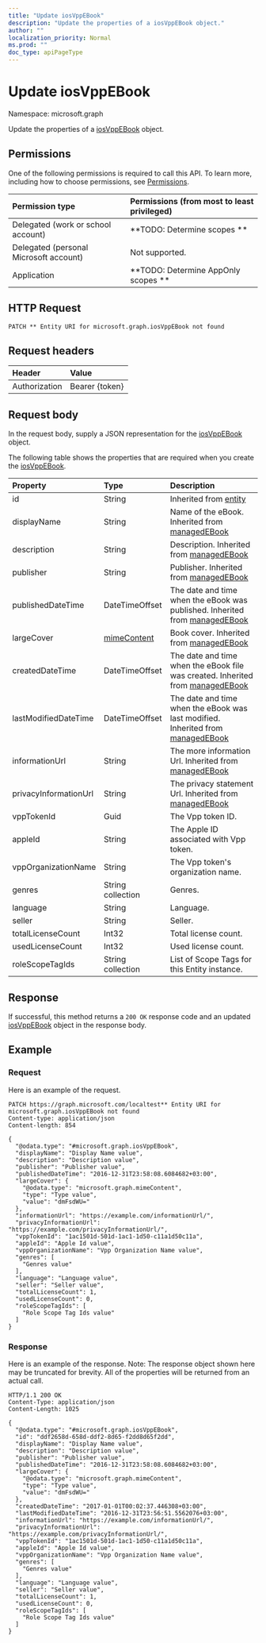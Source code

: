 ```yaml
---
title: "Update iosVppEBook"
description: "Update the properties of a iosVppEBook object."
author: ""
localization_priority: Normal
ms.prod: ""
doc_type: apiPageType
---
```


# Update iosVppEBook

Namespace: microsoft.graph

Update the properties of a [iosVppEBook](../resources/iosvppebook.md) object.

## Permissions
One of the following permissions is required to call this API. To learn more, including how to choose permissions, see [Permissions](/concepts/permissions-reference.md).

|Permission type|Permissions (from most to least privileged)|
|:---|:---|
|Delegated (work or school account)|**TODO: Determine scopes **|
|Delegated (personal Microsoft account)|Not supported.|
|Application|**TODO: Determine AppOnly scopes **|

## HTTP Request
<!-- {
  "blockType": "ignored"
}
-->
``` http
PATCH ** Entity URI for microsoft.graph.iosVppEBook not found
```

## Request headers
|Header|Value|
|:---|:---|
|Authorization|Bearer {token}|

## Request body
In the request body, supply a JSON representation for the [iosVppEBook](../resources/iosvppebook.md) object.

The following table shows the properties that are required when you create the [iosVppEBook](../resources/iosvppebook.md).

|Property|Type|Description|
|:---|:---|:---|
|id|String| Inherited from [entity](../resources/entity.md)|
|displayName|String|Name of the eBook. Inherited from [managedEBook](../resources/managedebook.md)|
|description|String|Description. Inherited from [managedEBook](../resources/managedebook.md)|
|publisher|String|Publisher. Inherited from [managedEBook](../resources/managedebook.md)|
|publishedDateTime|DateTimeOffset|The date and time when the eBook was published. Inherited from [managedEBook](../resources/managedebook.md)|
|largeCover|[mimeContent](../resources/intune-apps-mimecontent.md)|Book cover. Inherited from [managedEBook](../resources/managedebook.md)|
|createdDateTime|DateTimeOffset|The date and time when the eBook file was created. Inherited from [managedEBook](../resources/managedebook.md)|
|lastModifiedDateTime|DateTimeOffset|The date and time when the eBook was last modified. Inherited from [managedEBook](../resources/managedebook.md)|
|informationUrl|String|The more information Url. Inherited from [managedEBook](../resources/managedebook.md)|
|privacyInformationUrl|String|The privacy statement Url. Inherited from [managedEBook](../resources/managedebook.md)|
|vppTokenId|Guid|The Vpp token ID.|
|appleId|String|The Apple ID associated with Vpp token.|
|vppOrganizationName|String|The Vpp token's organization name.|
|genres|String collection|Genres.|
|language|String|Language.|
|seller|String|Seller.|
|totalLicenseCount|Int32|Total license count.|
|usedLicenseCount|Int32|Used license count.|
|roleScopeTagIds|String collection|List of Scope Tags for this Entity instance.|



## Response
If successful, this method returns a `200 OK` response code and an updated [iosVppEBook](../resources/iosvppebook.md) object in the response body.

## Example

### Request
Here is an example of the request.
<!-- {
  "blockType": "request",
  "name": "update_iosvppebook"
}
-->
``` http
PATCH https://graph.microsoft.com/localtest** Entity URI for microsoft.graph.iosVppEBook not found
Content-type: application/json
Content-length: 854

{
  "@odata.type": "#microsoft.graph.iosVppEBook",
  "displayName": "Display Name value",
  "description": "Description value",
  "publisher": "Publisher value",
  "publishedDateTime": "2016-12-31T23:58:08.6084682+03:00",
  "largeCover": {
    "@odata.type": "microsoft.graph.mimeContent",
    "type": "Type value",
    "value": "dmFsdWU="
  },
  "informationUrl": "https://example.com/informationUrl/",
  "privacyInformationUrl": "https://example.com/privacyInformationUrl/",
  "vppTokenId": "1ac1501d-501d-1ac1-1d50-c11a1d50c11a",
  "appleId": "Apple Id value",
  "vppOrganizationName": "Vpp Organization Name value",
  "genres": [
    "Genres value"
  ],
  "language": "Language value",
  "seller": "Seller value",
  "totalLicenseCount": 1,
  "usedLicenseCount": 0,
  "roleScopeTagIds": [
    "Role Scope Tag Ids value"
  ]
}
```

### Response
Here is an example of the response. Note: The response object shown here may be truncated for brevity. All of the properties will be returned from an actual call.
<!-- {
  "blockType": "response",
  "truncated": true
}
-->
``` http
HTTP/1.1 200 OK
Content-Type: application/json
Content-Length: 1025

{
  "@odata.type": "#microsoft.graph.iosVppEBook",
  "id": "ddf2658d-658d-ddf2-8d65-f2dd8d65f2dd",
  "displayName": "Display Name value",
  "description": "Description value",
  "publisher": "Publisher value",
  "publishedDateTime": "2016-12-31T23:58:08.6084682+03:00",
  "largeCover": {
    "@odata.type": "microsoft.graph.mimeContent",
    "type": "Type value",
    "value": "dmFsdWU="
  },
  "createdDateTime": "2017-01-01T00:02:37.446308+03:00",
  "lastModifiedDateTime": "2016-12-31T23:56:51.5562076+03:00",
  "informationUrl": "https://example.com/informationUrl/",
  "privacyInformationUrl": "https://example.com/privacyInformationUrl/",
  "vppTokenId": "1ac1501d-501d-1ac1-1d50-c11a1d50c11a",
  "appleId": "Apple Id value",
  "vppOrganizationName": "Vpp Organization Name value",
  "genres": [
    "Genres value"
  ],
  "language": "Language value",
  "seller": "Seller value",
  "totalLicenseCount": 1,
  "usedLicenseCount": 0,
  "roleScopeTagIds": [
    "Role Scope Tag Ids value"
  ]
}
```

